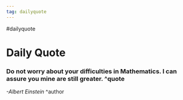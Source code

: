 ```yaml
---
tag: dailyquote
---
```


#dailyquote

# Daily Quote

### Do not worry about your difficulties in Mathematics. I can assure you mine are still greater. ^quote
*-Albert Einstein* ^author
